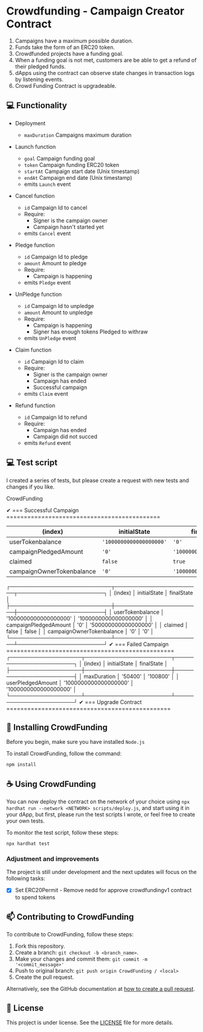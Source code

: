 <h1>Crowdfunding - Campaign Creator Contract</h1>

1. Campaigns have a maximum possible duration.
2. Funds take the form of an ERC20 token.
3. Crowdfunded projects have a funding goal.
4. When a funding goal is not met, customers are be able to get a refund of their pledged funds.
5. dApps using the contract can observe state changes in transaction logs by listening events.
6. Crowd Funding Contract is upgradeable.

## 💻 Functionality

- Deployment
  - `maxDuration` Campaigns maximum duration
- Launch function

  - `goal` Campaign funding goal
  - `token` Campaign funding ERC20 token
  - `startAt` Campaign start date (Unix timestamp)
  - `endAt` Campaign end date (Unix timestamp)
  - emits `Launch` event

- Cancel function

  - `id` Campaign Id to cancel
  - Require:
    - Signer is the campaign owner
    - Campaign hasn't started yet
  - emits `Cancel` event

- Pledge function

  - `id` Campaign Id to pledge
  - `amount` Amount to pledge
  - Require:
    - Campaign is happening
  - emits `Pledge` event

- UnPledge function

  - `id` Campaign Id to unpledge
  - `amount` Amount to unpledge
  - Require:
    - Campaign is happening
    - Signer has enough tokens Pledged to withraw
  - emits `UnPledge` event

- Claim function

  - `id` Campaign Id to claim
  - Require:
    - Signer is the campaign owner
    - Campaign has ended
    - Successful campaign
  - emits `Claim` event

- Refund function
  - `id` Campaign Id to refund
  - Require:
    - Campaign has ended
    - Campaign did not succed
  - emits `Refund` event

## 💻 Test script

I created a series of tests, but please create a request with new tests and changes if you like.

CrowdFunding

✔ === Successful Campaign ============================================
  <table>
    <thead>
      <tr>
        <th>(index)</th>
        <th>initialState</th>
        <th>finalState</th>
      </tr>
    </thead>
    <tbody>
        <tr>
            <td>userTokenbalance</td>
            <td><code>'1000000000000000000'</</code></td>
            <td><code>'0'</code></td>
        </tr>
        <tr>
            <td>campaignPledgedAmount</td>
            <td><code>'0'</</code></td>
            <td><code>'1000000000000000000'</code></td>
        </tr>
              <tr>
            <td>claimed</td>
            <td><code>false</</code></td>
            <td><code>true</code></td>
        </tr>
              <tr>
            <td>campaignOwnerTokenbalance</td>
            <td><code>'0'</</code></td>
            <td><code>'1000000000000000000'</code></td>
        </tr>
    </tbody>
  </table>

┌───────────────────────────┬───────────────────────┬───────────────────────┐
│ (index) │ initialState │ finalState │
├───────────────────────────┼───────────────────────┼───────────────────────┤
│ userTokenbalance │ '1000000000000000000' │ '1000000000000000000' │
│ campaignPledgedAmount │ '0' │ '500000000000000000' │
│ claimed │ false │ false │
│ campaignOwnerTokenbalance │ '0' │ '0' │
└───────────────────────────┴───────────────────────┴───────────────────────┘
✔ === Failed Campaign ================================================
┌───────────────────┬───────────────────────┬───────────────────────┐
│ (index) │ initialState │ finalState │
├───────────────────┼───────────────────────┼───────────────────────┤
│ maxDuration │ '50400' │ '100800' │
│ userPledgedAmount │ '1000000000000000000' │ '1000000000000000000' │
└───────────────────┴───────────────────────┴───────────────────────┘
✔ === Upgrade Contract ===============================================

## 🚀 Installing CrowdFunding

Before you begin, make sure you have installed `Node.js`

To install CrowdFunding, follow the command:

```
npm install
```

## ☕ Using CrowdFunding

You can now deploy the contract on the network of your choice using `npx hardhat run --network <NETWORK> scripts/deploy.js`, and start using it in your dApp, but first, please run the test scripts I wrote, or feel free to create your own tests.

To monitor the test script, follow these steps:

```
npx hardhat test
```

### Adjustment and improvements

The project is still under development and the next updates will focus on the following tasks:

- [x] Set ERC20Permit - Remove nedd for approve crowdfundingv1 contract to spend tokens

## 📫 Contributing to CrowdFunding

To contribute to CrowdFunding, follow these steps:

1. Fork this repository.
2. Create a branch: `git checkout -b <branch_name>`.
3. Make your changes and commit them: `git commit -m '<commit_message>'`
4. Push to original branch: `git push origin CrowdFunding / <local>`
5. Create the pull request.

Alternatively, see the GitHub documentation at [how to create a pull request](https://help.github.com/en/github/collaborating-with-issues-and-pull-requests/creating-a-pull-request).

## 📝 License

This project is under license. See the [LICENSE](LICENSE.md) file for more details.
